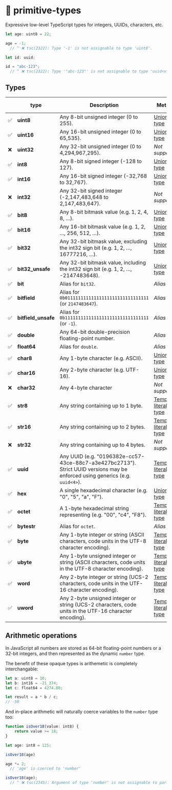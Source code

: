 # 🔌 primitive-types

Expressive low-level TypeScript types for integers, UUIDs, characters, etc.

```ts
let age: uint8 = 22;

age = -1;
  // ^ ❌ tsc(2322): Type '-1' is not assignable to type 'uint8'.

let id: uuid;

id = "abc-123";
  // ^ ❌ tsc(2322): Type '"abc-123"' is not assignable to type 'uuid<v>'.
```

## Types

<table>
  <thead>
    <tr>
      <th></th>
      <th>type</th>
      <th>Description</th>
      <th>Method</th>
      <th>Base type</th>
    </tr>
  </thead>
  <tbody>
    <!-- Unsigned integers -->
    <tr>
      <td>✅</td>
      <td><b>uint8</b></td>
      <td>Any 8-bit unsigned integer (0 to 255).</td>
      <td><a href="https://www.typescriptlang.org/docs/handbook/unions-and-intersections.html#union-types">Union type</a></td>
      <td><code>number</code></td>
    </tr>
    <tr>
      <td>✅</td>
      <td><b>uint16</b></td>
      <td>Any 16-bit unsigned integer (0 to 65,535).</td>
      <td><a href="https://www.typescriptlang.org/docs/handbook/unions-and-intersections.html#union-types">Union type</a></td>
      <td><code>number</code></td>
    </tr>
    <tr>
      <td>❌</td>
      <td><b>uint32</b></td>
      <td>Any 32-bit unsigned integer (0 to 4,294,967,295).</td>
      <td><i>Not supported</i></td>
      <td>-</td>
    </tr>
    <!-- Integers -->
    <tr>
      <td>✅</td>
      <td><b>int8</b></td>
      <td>Any 8-bit signed integer (-128 to 127).</td>
      <td><a href="https://www.typescriptlang.org/docs/handbook/unions-and-intersections.html#union-types">Union type</a></td>
      <td><code>number</code></td>
    </tr>
    <tr>
      <td>✅</td>
      <td><b>int16</b></td>
      <td>Any 16-bit signed integer (-32,768 to 32,767).</td>
      <td><a href="https://www.typescriptlang.org/docs/handbook/unions-and-intersections.html#union-types">Union type</a></td>
      <td><code>number</code></td>
    </tr>
    <tr>
      <td>❌</td>
      <td><b>int32</b></td>
      <td>Any 32-bit signed integer (-2,147,483,648 to 2,147,483,647).</td>
      <td><i>Not supported</i></td>
      <td>-</td>
    </tr>
    <!-- Bitfields -->
    <tr>
      <td>✅</td>
      <td><b>bit8</b></td>
      <td>Any 8-bit bitmask value (e.g. 1, 2, 4, 8, …).</td>
      <td><a href="https://www.typescriptlang.org/docs/handbook/unions-and-intersections.html#union-types">Union type</a></td>
      <td><code>number</code></td>
    </tr>
    <tr>
      <td>✅</td>
      <td><b>bit16</b></td>
      <td>Any 16-bit bitmask value (e.g. 1, 2, …, 256, 512, …).</td>
      <td><a href="https://www.typescriptlang.org/docs/handbook/unions-and-intersections.html#union-types">Union type</a></td>
      <td><code>number</code></td>
    </tr>
    <tr>
      <td>✅</td>
      <td><b>bit32</b></td>
      <td>Any 32-bit bitmask value, excluding the int32 sign bit (e.g. 1, 2, …, 16777216, …).</td>
      <td><a href="https://www.typescriptlang.org/docs/handbook/unions-and-intersections.html#union-types">Union type</a></td>
      <td><code>number</code></td>
    </tr>
    <tr>
      <td>✅</td>
      <td><b>bit32_unsafe</b></td>
      <td>Any 32-bit bitmask value, including the int32 sign bit (e.g. 1, 2, …, -2147483648).</td>
      <td><a href="https://www.typescriptlang.org/docs/handbook/unions-and-intersections.html#union-types">Union type</a></td>
      <td><code>number</code></td>
    </tr>
    <tr>
      <td>✅</td>
      <td><b>bit</b></td>
      <td>Alias for <code>bit32</code>.</td>
      <td><i>Alias</i></td>
      <td><code>number</code></td>
    </tr>
    <tr>
      <td>✅</td>
      <td><b>bitfield</b></td>
      <td>Alias for <code>0b01111111111111111111111111111111</code> (or <code>2147483647</code>).</td>
      <td><i>Alias</i></td>
      <td><code>number</code></td>
    </tr>
    <tr>
      <td>✅</td>
      <td><b>bitfield_unsafe</b></td>
      <td>Alias for <code>0b11111111111111111111111111111111</code> (or <code>-1</code>).</td>
      <td><i>Alias</i></td>
      <td><code>number</code></td>
    </tr>
    <!-- Floats -->
    <tr>
      <td>✅</td>
      <td><b>double</b></td>
      <td>Any 64-bit double-precision floating-point number.</td>
      <td><i>Alias</i></td>
      <td><code>number</code></td>
    </tr>
    <tr>
      <td>✅</td>
      <td><b>float64</b></td>
      <td>Alias for <code>double</code>.</td>
      <td><i>Alias</i></td>
      <td><code>number</code></td>
    </tr>
    <!-- Chars -->
    <tr>
      <td>✅</td>
      <td><b>char8</b></td>
      <td>Any 1-byte character (e.g. ASCII).</td>
      <td><a href="https://www.typescriptlang.org/docs/handbook/unions-and-intersections.html#union-types">Union type</a></td>
      <td><code>string</code></td>
    </tr>
    <tr>
      <td>✅</td>
      <td><b>char16</b></td>
      <td>Any 2-byte character (e.g. UTF-16).</td>
      <td><a href="https://www.typescriptlang.org/docs/handbook/unions-and-intersections.html#union-types">Union type</a></td>
      <td><code>string</code></td>
    </tr>
    <tr>
      <td>❌</td>
      <td><b>char32</b></td>
      <td>Any 4-byte character</td>
      <td><i>Not supported</i></td>
      <td>-</td>
    </tr>
    <!-- Strings -->
    <tr>
      <td>✅</td>
      <td><b>str8</b></td>
      <td>Any string containing up to 1 byte.</td>
      <td><a href="https://www.typescriptlang.org/docs/handbook/2/template-literal-types.html">Template literal type</a></td>
      <td><code>string</code></td>
    </tr>
    <tr>
      <td>✅</td>
      <td><b>str16</b></td>
      <td>Any string containing up to 2 bytes.</td>
      <td><a href="https://www.typescriptlang.org/docs/handbook/2/template-literal-types.html">Template literal type</a></td>
      <td><code>string</code></td>
    </tr>
    <tr>
      <td>❌</td>
      <td><b>str32</b></td>
      <td>Any string containing up to 4 bytes.</td>
      <td><i>Not supported</i></td>
      <td>-</td>
    </tr>
    <!-- UUID -->
    <tr>
      <td>✅</td>
      <td><b>uuid</b></td>
      <td>Any UUID (e.g. "0196382e-cc57-43ce-88c7-a3e427bc2713").<br/>Strict UUID versions may be enforced using generics (e.g. <code>uuid<4></code>).</td>
      <td><a href="https://www.typescriptlang.org/docs/handbook/2/template-literal-types.html">Template literal type</a></td>
      <td><code>string</code></td>
    </tr>
    <!-- Hex -->
    <tr>
      <td>✅</td>
      <td><b>hex</b></td>
      <td>A single hexadecimal character (e.g. "0", "5", "a", "F").</td>
      <td><a href="https://www.typescriptlang.org/docs/handbook/unions-and-intersections.html#union-types">Union type</a></td>
      <td><code>string</code></td>
    </tr>
    <tr>
      <td>✅</td>
      <td><b>octet</b></td>
      <td>A 1-byte hexadecimal string representing (e.g. "00", "c4", "F8").</td>
      <td><a href="https://www.typescriptlang.org/docs/handbook/2/template-literal-types.html">Template literal type</a></td>
      <td><code>string</code></td>
    </tr>
    <tr>
      <td>✅</td>
      <td><b>bytestr</b></td>
      <td>Alias for <code>octet</code>.</td>
      <td><i>Alias</i></td>
      <td><code>string</code></td>
    </tr>
    <tr>
      <td>✅</td>
      <td><b>byte</b></td>
      <td>Any 1-byte integer or string (ASCII characters, code units in the UTF-8 character encoding).</td>
      <td><a href="https://www.typescriptlang.org/docs/handbook/2/template-literal-types.html">Template literal type</a></td>
      <td><code>number | string</code></td>
    </tr>
    <tr>
      <td>✅</td>
      <td><b>ubyte</b></td>
      <td>Any 1-byte unsigned integer or string (ASCII characters, code units in the UTF-8 character encoding).</td>
      <td><a href="https://www.typescriptlang.org/docs/handbook/2/template-literal-types.html">Template literal type</a></td>
      <td><code>number | string</code></td>
    </tr>
    <tr>
      <td>✅</td>
      <td><b>word</b></td>
      <td>Any 2-byte integer or string (UCS-2 characters, code units in the UTF-16 character encoding).</td>
      <td><a href="https://www.typescriptlang.org/docs/handbook/2/template-literal-types.html">Template literal type</a></td>
      <td><code>number | string</code></td>
    </tr>
    <tr>
      <td>✅</td>
      <td><b>uword</b></td>
      <td>Any 2-byte unsigned integer or string (UCS-2 characters, code units in the UTF-16 character encoding).</td>
      <td><a href="https://www.typescriptlang.org/docs/handbook/2/template-literal-types.html">Template literal type</a></td>
      <td><code>number | string</code></td>
    </tr>
  </tbody>
</table>

## Arithmetic operations

In JavaScript all numbers are stored as 64-bit floating-point numbers or a 32-bit
integers, and then represented as the dynamic `number` type.

The benefit of these opaque types is arithemetic is completely interchangable:

```ts
let a: uint8 = 10;
let b: int16 = -21_374;
let c: float64 = 4274.80;

let result = a * b / c;
// -50
```

And in-place arithmetic will naturally coerce variables to the `number` type too:

```ts
function isOver18(value: int8) {
    return value >= 18;
}

let age: int8 = 125;

isOver18(age)

age *= 2;
  // 'age' is coerced to 'number'

isOver18(age);
  // ^ ❌ tsc(2345): Argument of type 'number' is not assignable to parameter of type 'int8'.
```
